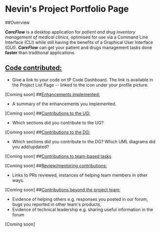 # Nevin's Project Portfolio Page

##Overview

***CareFlow*** is a desktop application for _patient and drug inventory management of medical clinics_, optimised for use via a Command Line Interface (CLI) while still having the benefits of a Graphical User Interface (GUI).
***CareFlow*** can get your patient and drugs management tasks done **faster** than traditional applications.

## <u>Code contributed: </u>
* Give a link to your code on tP Code Dashboard. The link is available in the Project List Page -- linked to the  icon under your profile picture.

[Coming soon]
##<u>Enhancements implemented: </u>
* A summary of the enhancements you implemented.

[Coming soon]
##<u>Contributions to the UG: </U>
* Which sections did you contribute to the UG?

[Coming soon]
##<u>Contributions to the DG: </u>
* Which sections did you contribute to the DG? Which UML diagrams did you add/updated?

[Coming soon]
##<u>Contributions to team-based tasks</u>

[Coming soon]
##<u>Review/mentoring contributions: </u>
* Links to PRs reviewed, instances of helping team members in other ways.

[Coming soon]
##<u>Contributions beyond the project team: </U>
* Evidence of helping others e.g. responses you posted in our forum, bugs you reported in other team's products,
* Evidence of technical leadership e.g. sharing useful information in the forum

[Coming soon]
